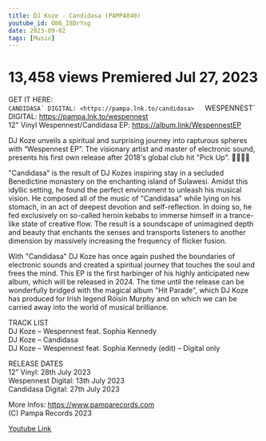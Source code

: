 ```yaml
---
title: DJ Koze - Candidasa (PAMPA040)
youtube_id: O86_I8DrYxg
date: 2023-09-02
tags: [Music]
---
```

# 13,458 views  Premiered Jul 27, 2023  
GET IT HERE:  
`CANDIDASA´ DIGITAL: <https://pampa.lnk.to/candidasa>  
`WESPENNEST´ DIGITAL: <https://pampa.lnk.to/wespennest>  
12" Vinyl Wespennest/Candidasa EP: <https://album.link/WespennestEP>  

DJ Koze unveils a spiritual and surprising journey into rapturous spheres with “Wespennest EP”. The visionary artist and master of electronic sound, presents his first own release after 2018's global club hit "Pick Up". 🐝💛🖤✨  

"Candidasa" is the result of DJ Kozes inspiring stay in a secluded Benedictine monastery on the enchanting island of Sulawesi. Amidst this idyllic setting, he found the perfect environment to unleash his musical vision. He composed all of the music of "Candidasa" while lying on his stomach, in an act of deepest devotion and self-reflection. In doing so, he fed exclusively on so-called heroin kebabs to immerse himself in a trance-like state of creative flow. The result is a soundscape of unimagined depth and beauty that enchants the senses and transports listeners to another dimension by massively increasing the frequency of flicker fusion.  

With "Candidasa" DJ Koze has once again pushed the boundaries of electronic sounds and created a spiritual journey that touches the soul and frees the mind. This EP is the first harbinger of his highly anticipated new album, which will be released in 2024. The time until the release can be wonderfully bridged with the magical album "Hit Parade", which DJ Koze has produced for Irish legend Róisín Murphy and on which we can be carried away into the world of musical brilliance.  

TRACK LIST  
DJ Koze – Wespennest feat. Sophia Kennedy  
DJ Koze – Candidasa  
DJ Koze – Wespennest feat. Sophia Kennedy (edit) – Digital only  

RELEASE DATES  
12” Vinyl: 28th July 2023  
Wespennest Digital: 13th July 2023  
Candidasa Digital: 27th July 2023  

More Infos: <https://www.pamparecords.com>  
(C) Pampa Records 2023  

[Youtube Link](https://www.youtube.com/watch?v=O86_I8DrYxg)  